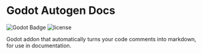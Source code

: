 # Godot Autogen Docs

![Godot Badge](https://img.shields.io/badge/godot-4.1-blue?logo=Godot-Engine&logoColor=white)
![license](https://img.shields.io/badge/license-MIT-green?logo=open-source-initiative&logoColor=white)

Godot addon that automatically turns your code
 comments into markdown, for use in documentation.
